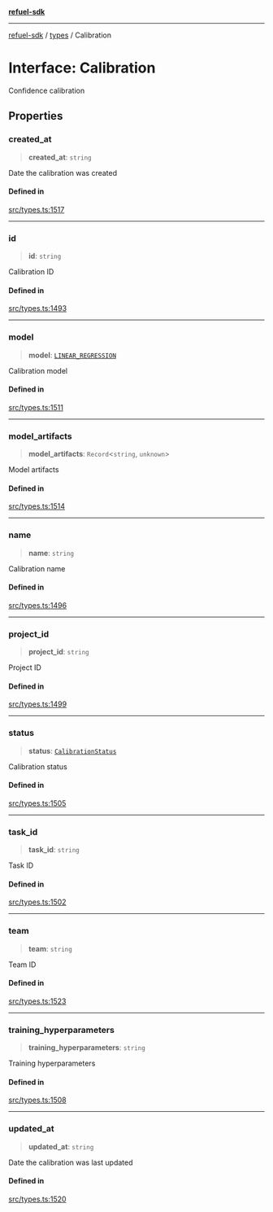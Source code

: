 [**refuel-sdk**](../../README.md)

***

[refuel-sdk](../../modules.md) / [types](../README.md) / Calibration

# Interface: Calibration

Confidence calibration

## Properties

### created\_at

> **created\_at**: `string`

Date the calibration was created

#### Defined in

[src/types.ts:1517](https://github.com/refuel-ai/refuel-sdk/blob/240c3e68ab946b6c24b6f2eafb12779c24332cdb/src/types.ts#L1517)

***

### id

> **id**: `string`

Calibration ID

#### Defined in

[src/types.ts:1493](https://github.com/refuel-ai/refuel-sdk/blob/240c3e68ab946b6c24b6f2eafb12779c24332cdb/src/types.ts#L1493)

***

### model

> **model**: [`LINEAR_REGRESSION`](../enumerations/CalibrationModel.md#linear_regression)

Calibration model

#### Defined in

[src/types.ts:1511](https://github.com/refuel-ai/refuel-sdk/blob/240c3e68ab946b6c24b6f2eafb12779c24332cdb/src/types.ts#L1511)

***

### model\_artifacts

> **model\_artifacts**: `Record`\<`string`, `unknown`\>

Model artifacts

#### Defined in

[src/types.ts:1514](https://github.com/refuel-ai/refuel-sdk/blob/240c3e68ab946b6c24b6f2eafb12779c24332cdb/src/types.ts#L1514)

***

### name

> **name**: `string`

Calibration name

#### Defined in

[src/types.ts:1496](https://github.com/refuel-ai/refuel-sdk/blob/240c3e68ab946b6c24b6f2eafb12779c24332cdb/src/types.ts#L1496)

***

### project\_id

> **project\_id**: `string`

Project ID

#### Defined in

[src/types.ts:1499](https://github.com/refuel-ai/refuel-sdk/blob/240c3e68ab946b6c24b6f2eafb12779c24332cdb/src/types.ts#L1499)

***

### status

> **status**: [`CalibrationStatus`](../enumerations/CalibrationStatus.md)

Calibration status

#### Defined in

[src/types.ts:1505](https://github.com/refuel-ai/refuel-sdk/blob/240c3e68ab946b6c24b6f2eafb12779c24332cdb/src/types.ts#L1505)

***

### task\_id

> **task\_id**: `string`

Task ID

#### Defined in

[src/types.ts:1502](https://github.com/refuel-ai/refuel-sdk/blob/240c3e68ab946b6c24b6f2eafb12779c24332cdb/src/types.ts#L1502)

***

### team

> **team**: `string`

Team ID

#### Defined in

[src/types.ts:1523](https://github.com/refuel-ai/refuel-sdk/blob/240c3e68ab946b6c24b6f2eafb12779c24332cdb/src/types.ts#L1523)

***

### training\_hyperparameters

> **training\_hyperparameters**: `string`

Training hyperparameters

#### Defined in

[src/types.ts:1508](https://github.com/refuel-ai/refuel-sdk/blob/240c3e68ab946b6c24b6f2eafb12779c24332cdb/src/types.ts#L1508)

***

### updated\_at

> **updated\_at**: `string`

Date the calibration was last updated

#### Defined in

[src/types.ts:1520](https://github.com/refuel-ai/refuel-sdk/blob/240c3e68ab946b6c24b6f2eafb12779c24332cdb/src/types.ts#L1520)
